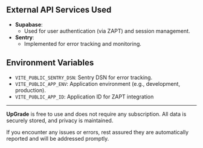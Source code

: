 ## External API Services Used

- **Supabase**:
  - Used for user authentication (via ZAPT) and session management.
- **Sentry**:
  - Implemented for error tracking and monitoring.

## Environment Variables

- `VITE_PUBLIC_SENTRY_DSN`: Sentry DSN for error tracking.
- `VITE_PUBLIC_APP_ENV`: Application environment (e.g., development, production).
- `VITE_PUBLIC_APP_ID`: Application ID for ZAPT integration

---

**UpGrade** is free to use and does not require any subscription. All data is securely stored, and privacy is maintained.

If you encounter any issues or errors, rest assured they are automatically reported and will be addressed promptly.
